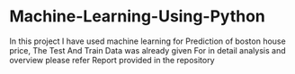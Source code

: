 # Machine-Learning-Using-Python
In this project I have used machine learning for Prediction of boston house price, The Test And Train Data was already given 
For in detail analysis and overview please refer Report provided in the repository
